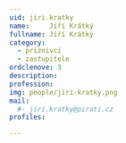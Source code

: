 ```yaml
---
uid: jiri.kratky
name:     Jiří Krátký
fullname: Jiří Krátký
category:
  - priznivci
  - zastupitele  
ordclenove: 3
description: 
profession:  
img: people/jiri-kratky.png
mail:
  #- jiri.kratky@pirati.cz
profiles:

---
```

